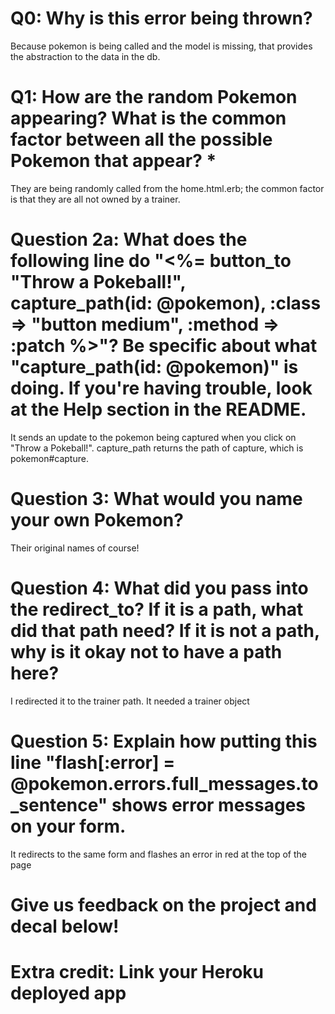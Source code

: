 # Q0: Why is this error being thrown?
Because pokemon is being called and the model is missing, that provides the abstraction to the data in the db.

# Q1: How are the random Pokemon appearing? What is the common factor between all the possible Pokemon that appear? *
They are being randomly called from the home.html.erb; the common factor is that they are all not owned by a trainer.

# Question 2a: What does the following line do "<%= button_to "Throw a Pokeball!", capture_path(id: @pokemon), :class => "button medium", :method => :patch %>"? Be specific about what "capture_path(id: @pokemon)" is doing. If you're having trouble, look at the Help section in the README.
It sends an update to the pokemon being captured when you click on "Throw a Pokeball!". capture_path returns the path of capture, which is pokemon#capture.

# Question 3: What would you name your own Pokemon?
Their original names of course!

# Question 4: What did you pass into the redirect_to? If it is a path, what did that path need? If it is not a path, why is it okay not to have a path here?
I redirected it to the trainer path. It needed a trainer object

# Question 5: Explain how putting this line "flash[:error] = @pokemon.errors.full_messages.to_sentence" shows error messages on your form.
It redirects to the same form and flashes an error in red at the top of the page

# Give us feedback on the project and decal below!

# Extra credit: Link your Heroku deployed app

